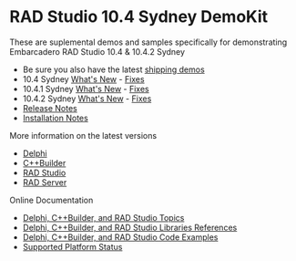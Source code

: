 # RAD Studio 10.4 Sydney DemoKit
These are suplemental demos and samples specifically for demonstrating Embarcadero RAD Studio 10.4 & 10.4.2 Sydney 

* Be sure you also have the latest [shipping demos](https://github.com/Embarcadero/RADStudio10.4Demos) 
* 10.4 Sydney [What's New](http://docwiki.embarcadero.com/RADStudio/Sydney/en/What%27s_New) - [Fixes](http://docwiki.embarcadero.com/RADStudio/Sydney/en/New_features_and_customer_reported_issues_fixed_in_RAD_Studio_10.4)
* 10.4.1 Sydney [What's New](http://docwiki.embarcadero.com/RADStudio/Sydney/en/10.4_Sydney_-_Release_1) - [Fixes](http://docwiki.embarcadero.com/RADStudio/Sydney/en/New_features_and_customer_reported_issues_fixed_in_RAD_Studio_10.4.1) 
* 10.4.2 Sydney [What's New](http://docwiki.embarcadero.com/RADStudio/Sydney/en/10.4_Sydney_-_Release_2) - [Fixes](http://docwiki.embarcadero.com/RADStudio/Sydney/en/New_features_and_customer_reported_issues_fixed_in_RAD_Studio_10.4.2)
* [Release Notes](http://docwiki.embarcadero.com/RADStudio/Sydney/en/Release_Notes)
* [Installation Notes](http://docwiki.embarcadero.com/RADStudio/Sydney/en/Installation_Notes)

More information on the latest versions
* <a href="https://www.embarcadero.com/products/delphi">Delphi</a>
* <a href="https://www.embarcadero.com/products/cbuilder">C++Builder</a>
* <a href="https://www.embarcadero.com/products/rad-studio">RAD Studio</a>
* [RAD Server](https://www.embarcadero.com/products/rad-server)

Online Documentation
* <a href="http://docwiki.embarcadero.com/RADStudio/en/">Delphi, C++Builder, and RAD Studio Topics</a>
* <a href="http://docwiki.embarcadero.com/Libraries/en/">Delphi, C++Builder, and RAD Studio Libraries References</a>
* <a href="http://docwiki.embarcadero.com/CodeExamples/en/">Delphi, C++Builder, and RAD Studio Code Examples</a>
* <a href="http://docwiki.embarcadero.com/PlatformStatus/en/">Supported Platform Status</a>
